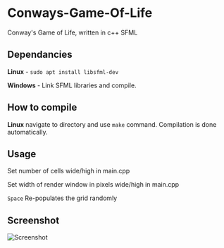 # Conways-Game-Of-Life
Conway's Game of Life, written in c++ SFML

## Dependancies

**Linux** - `sudo apt install libsfml-dev` 

**Windows** - Link SFML libraries and compile.

## How to compile

**Linux** navigate to directory and use `make` command. Compilation is done automatically.

## Usage
Set number of cells wide/high in main.cpp

Set width of render window in pixels wide/high in main.cpp

`Space` Re-populates the grid randomly

## Screenshot
![Screenshot](https://i.ibb.co/VV7CHnn/Game-of-Life.png)
